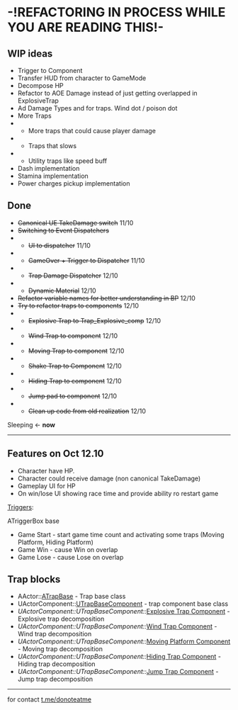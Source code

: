 # -!REFACTORING IN PROCESS WHILE YOU ARE READING THIS!-

## WIP ideas 
* Trigger to Component
* Transfer HUD from character to GameMode
* Decompose HP
* Refactor to AOE Damage instead of just getting overlapped in ExplosiveTrap
* Ad Damage Types and for traps. Wind dot / poison dot
* More Traps
* * More traps that could cause player damage
* * Traps that slows
* * Utility traps like speed buff
* Dash implementation
* Stamina implementation
* Power charges pickup implementation

## Done
* ~~Canonical UE TakeDamage switch~~ 11/10
* ~~Switching to Event Dispatchers~~
* * ~~UI to dispatcher~~ 11/10
* * ~~GameOver + Trigger to Dispatcher~~ 11/10
* * ~~Trap Damage Dispatcher~~ 12/10
* * ~~Dynamic Material~~ 12/10
* ~~Refactor variable names for better understanding in BP~~ 12/10
* ~~Try to refactor traps to components~~ 12/10
* * ~~Explosive Trap to Trap_Explosive_comp~~ 12/10
* * ~~Wind Trap to component~~ 12/10
* * ~~Moving Trap to component~~ 12/10
* * ~~Shake Trap to Component~~ 12/10
* * ~~Hiding Trap to component~~ 12/10
* * ~~Jump pad to component~~ 12/10
* * ~~Clean up code from old realization~~ 12/10

Sleeping <- **now**

***

## Features on Oct 12.10
* Character have HP.
* Character could receive damage (non canonical TakeDamage)
* Gameplay UI for HP
* On win/lose UI showing race time and provide ability ro restart game


[Triggers](Source/WG/trigger.cpp):

ATriggerBox base
* Game Start - start game time count and activating some traps (Moving Platform, Hiding Platform)
* Game Win - cause Win on overlap
* Game Lose - cause Lose on overlap

## Trap blocks
* AActor::[ATrapBase](Source/WG/Traps/TrapBase.cpp) - Trap base class
* UActorComponent::[UTrapBaseComponent](Source/WG/Traps/TrapBaseComponent.cpp) - trap component base class
* _UActorComponent::UTrapBaseComponent::_[Explosive Trap Component](Source/WG/Traps/Trap_Explosive_comp.cpp) - Explosive trap decomposition  
* _UActorComponent::UTrapBaseComponent::_[Wind Trap Component](Source/WG/Traps/Trap_Wind_comp.cpp) - Wind trap decomposition
* _UActorComponent::UTrapBaseComponent::_[Moving Platform Component](Source/WG/Traps/Trap_MovingPlatform_comp.cpp) - Moving trap decomposition
* _UActorComponent::UTrapBaseComponent::_[Hiding Trap Component](Source/WG/Traps/Trap_Hiding_comp.cpp) - Hiding trap decomposition
* _UActorComponent::UTrapBaseComponent::_[Jump Trap Component](Source/WG/Traps/Trap_Jump_comp.cpp) - Jump trap decomposition
***


for contact [t.me/donoteatme](https://t.me/donoteatme) 


